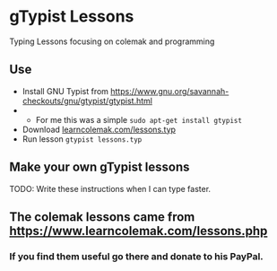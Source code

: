 # gTypist Lessons

Typing Lessons focusing on colemak and programming

## Use

* Install GNU Typist from https://www.gnu.org/savannah-checkouts/gnu/gtypist/gtypist.html
* * For me this was a simple `sudo apt-get install gtypist`
* Download [learncolemak.com/lessons.typ](learncolemak.com/lessons.typ)
* Run lesson `gtypist lessons.typ`

## Make your own gTypist lessons

TODO: Write these instructions when I can type faster.

## The colemak lessons came from https://www.learncolemak.com/lessons.php
### If you find them useful go there and donate to his PayPal.
